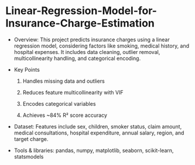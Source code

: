 # Linear-Regression-Model-for-Insurance-Charge-Estimation

* Overview:
    This project predicts insurance charges using a linear regression model, considering factors like smoking, medical history, and hospital expenses. It includes data cleaning, outlier removal, multicollinearity handling, and categorical encoding.

* Key Points
  1. Handles missing data and outliers

  2. Reduces feature multicollinearity with VIF

  3. Encodes categorical variables

  4. Achieves ~84% R² score accuracy

* Dataset: Features include sex, children, smoker status, claim amount, medical consultations, hospital expenditure, annual salary, region, and target charge.

* Tools & libraries:
  pandas, numpy, matplotlib, seaborn, scikit-learn, statsmodels

